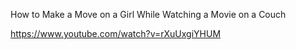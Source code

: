 
How to Make a Move on a Girl While Watching a Movie on a Couch

https://www.youtube.com/watch?v=rXuUxgiYHUM 
